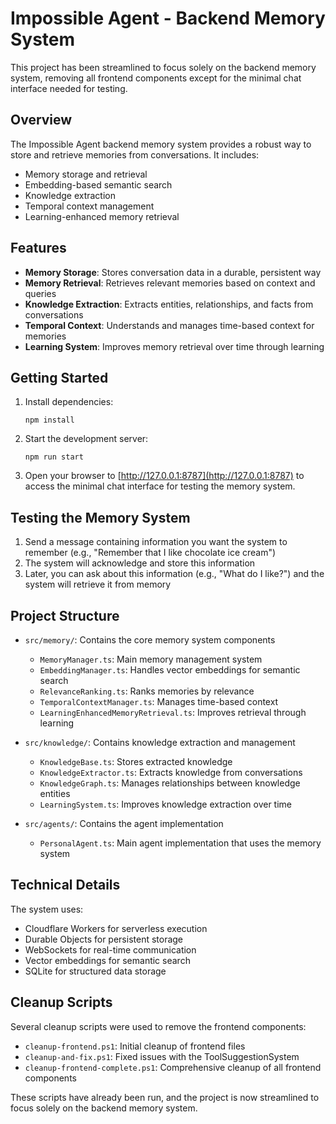 # Impossible Agent - Backend Memory System

This project has been streamlined to focus solely on the backend memory system, removing all frontend components except for the minimal chat interface needed for testing.

## Overview

The Impossible Agent backend memory system provides a robust way to store and retrieve memories from conversations. It includes:

- Memory storage and retrieval
- Embedding-based semantic search
- Knowledge extraction
- Temporal context management
- Learning-enhanced memory retrieval

## Features

- **Memory Storage**: Stores conversation data in a durable, persistent way
- **Memory Retrieval**: Retrieves relevant memories based on context and queries
- **Knowledge Extraction**: Extracts entities, relationships, and facts from conversations
- **Temporal Context**: Understands and manages time-based context for memories
- **Learning System**: Improves memory retrieval over time through learning

## Getting Started

1. Install dependencies:
   ```
   npm install
   ```

2. Start the development server:
   ```
   npm run start
   ```

3. Open your browser to [http://127.0.0.1:8787](http://127.0.0.1:8787) to access the minimal chat interface for testing the memory system.

## Testing the Memory System

1. Send a message containing information you want the system to remember (e.g., "Remember that I like chocolate ice cream")
2. The system will acknowledge and store this information
3. Later, you can ask about this information (e.g., "What do I like?") and the system will retrieve it from memory

## Project Structure

- `src/memory/`: Contains the core memory system components
  - `MemoryManager.ts`: Main memory management system
  - `EmbeddingManager.ts`: Handles vector embeddings for semantic search
  - `RelevanceRanking.ts`: Ranks memories by relevance
  - `TemporalContextManager.ts`: Manages time-based context
  - `LearningEnhancedMemoryRetrieval.ts`: Improves retrieval through learning

- `src/knowledge/`: Contains knowledge extraction and management
  - `KnowledgeBase.ts`: Stores extracted knowledge
  - `KnowledgeExtractor.ts`: Extracts knowledge from conversations
  - `KnowledgeGraph.ts`: Manages relationships between knowledge entities
  - `LearningSystem.ts`: Improves knowledge extraction over time

- `src/agents/`: Contains the agent implementation
  - `PersonalAgent.ts`: Main agent implementation that uses the memory system

## Technical Details

The system uses:

- Cloudflare Workers for serverless execution
- Durable Objects for persistent storage
- WebSockets for real-time communication
- Vector embeddings for semantic search
- SQLite for structured data storage

## Cleanup Scripts

Several cleanup scripts were used to remove the frontend components:

- `cleanup-frontend.ps1`: Initial cleanup of frontend files
- `cleanup-and-fix.ps1`: Fixed issues with the ToolSuggestionSystem
- `cleanup-frontend-complete.ps1`: Comprehensive cleanup of all frontend components

These scripts have already been run, and the project is now streamlined to focus solely on the backend memory system.
